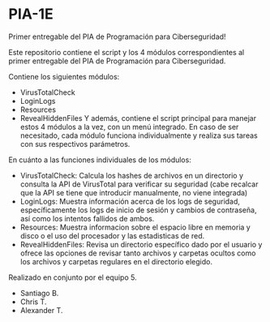 # PIA-1E

Primer entregable del PIA de Programación para Ciberseguridad!

Este repositorio contiene el script y los 4 módulos correspondientes al primer entregable del PIA de Programación para Ciberseguridad.

Contiene los siguientes módulos:
- VirusTotalCheck
- LoginLogs
- Resources
- RevealHiddenFiles
Y además, contiene el script principal para manejar estos 4 módulos a la vez, con un menú integrado. En caso de ser necesitado, cada módulo funciona individualmente y realiza sus tareas con sus respectivos parámetros.

En cuánto a las funciones individuales de los módulos:
- VirusTotalCheck: Calcula los hashes de archivos en un directorio y consulta la API de VirusTotal para verificar su seguridad (cabe recalcar que la API se tiene que introducir manualmente, no viene integrada)
- LoginLogs: Muestra información acerca de los logs de seguridad, específicamente los logs de inicio de sesión y cambios de contraseña, así como los intentos fallidos de ambos.
- Resources: Muestra informacion sobre el espacio libre en memoria y disco o el uso del procesador y las estadisticas de red.
- RevealHiddenFiles: Revisa un directorio específico dado por el usuario y ofrece las opciones de revisar tanto archivos y carpetas ocultos como los archivos y carpetas regulares en el directorio elegido.

Realizado en conjunto por el equipo 5.
- Santiago B.
- Chris T.
- Alexander T.


